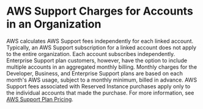 # AWS Support Charges for Accounts in an Organization<a name="consolidatedbilling-support"></a>

AWS calculates AWS Support fees independently for each linked account\. Typically, an AWS Support subscription for a linked account does not apply to the entire organization\. Each account subscribes independently\. Enterprise Support plan customers, however, have the option to include multiple accounts in an aggregated monthly billing\. Monthly charges for the Developer, Business, and Enterprise Support plans are based on each month's AWS usage, subject to a monthly minimum, billed in advance\. AWS Support fees associated with Reserved Instance purchases apply only to the individual accounts that made the purchase\. For more information, see [AWS Support Plan Pricing](https://aws.amazon.com/premiumsupport/pricing/)\.